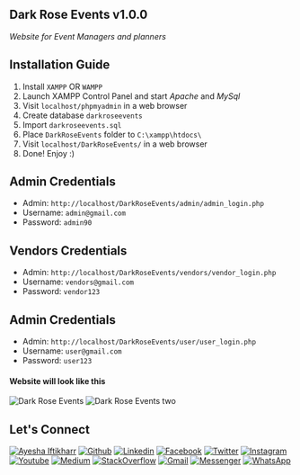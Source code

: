 ## Dark Rose Events v1.0.0
*Website for Event Managers and planners*

## Installation Guide
1. Install `XAMPP` OR `WAMPP`
2. Launch XAMPP Control Panel and start *Apache* and *MySql*
3. Visit `localhost/phpmyadmin` in a web browser
4. Create database `darkroseevents`
5. Import `darkroseevents.sql`
6. Place `DarkRoseEvents` folder to `C:\xampp\htdocs\`
7. Visit `localhost/DarkRoseEvents/` in a web browser 
8. Done! Enjoy :)

## Admin Credentials
- Admin: `http://localhost/DarkRoseEvents/admin/admin_login.php`
- Username: `admin@gmail.com`
- Password: `admin90`

## Vendors Credentials
- Admin: `http://localhost/DarkRoseEvents/vendors/vendor_login.php`
- Username: `vendors@gmail.com`
- Password: `vendor123`

## Admin Credentials
- Admin: `http://localhost/DarkRoseEvents/user/user_login.php`
- Username: `user@gmail.com`
- Password: `user123`

#### Website will look like this
![Dark Rose Events](https://imgur.com/Y7MarmS.png)
![Dark Rose Events two](https://imgur.com/5szk9W9.png)


## Let's Connect
[![Ayesha Iftikharr](https://img.shields.io/badge/Ayesha_Iftikharr-000000?logo=opsgenie&logoColor=ffffff)](https://ayeshaiftikhar.github.io) [![Github](https://img.shields.io/badge/Github-Follow-211F1F?logo=GitHub&logoColor=ffffff)](https://github.com/AyeshaIftikhar/) [![Linkedin](https://img.shields.io/badge/Linkedin-Connect-0077B5?logo=Linkedin&logoColor=ffffff)](https://www.linkedin.com/in/seayeshaiftikhar/)  [![Facebook](https://img.shields.io/badge/Facebook-1877F2?logo=Facebook&logoColor=ffffff)](https://www.facebook.com/seayeshaiftikhar/) [![Twitter](https://img.shields.io/badge/Twitter-Follow-08A0E9?logo=Twitter&logoColor=ffffff)](https://www.twitter.com/seaishaiftikhar/) [![Instagram](https://img.shields.io/badge/Instagram-Follow-DD2A7B?logo=Instagram&logoColor=ffffff)](https://www.instagram.com/seayeshaiftikhar/) [![Youtube](https://img.shields.io/badge/Youtube-Subscribe-FF0000?logo=Youtube&logoColor=ffffff)](https://www.youtube.com/channel/UCUI0fN6xPUT3SfGLfh8B9Lg) [![Medium](https://img.shields.io/badge/Medium-Follow-0077B5?logo=Medium&logoColor=ffffff)](https://www.medium.com/@seayeshaiftikhar) [![StackOverflow](https://img.shields.io/badge/Stackoverflow-211F1F?logo=stackoverflow&logoColor=ffffff)](https://stackoverflow.com/users/9611960/ayesha-iftikhar) [![Gmail](https://img.shields.io/badge/Gmail-D44638?logo=gmail&logoColor=ffffff)](mailto:seayeshaiftikharl@gmail.com) [![Messenger](https://img.shields.io/badge/Chat-1877F2?logo=Messenger&logoColor=ffffff)](https://m.me/seayeshaiftikhar/) [![WhatsApp](https://img.shields.io/badge/Chat-25D366?logo=WhatsApp&logoColor=ffffff)](https://wa.me/923137128036?text=%23Github) 
